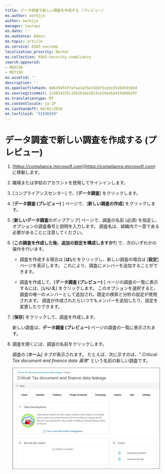 ```yaml
---
title: データ調査で新しい調査を作成する (プレビュー)
ms.author: markjjo
author: markjjo
manager: laurawi
ms.date: ''
ms.audience: Admin
ms.topic: article
ms.service: O365-seccomp
localization_priority: Normal
ms.collection: M365-security-compliance
search.appverid:
- MOE150
- MET150
ms.assetid: ''
description: ''
ms.openlocfilehash: 6d639df4f7afaa3a55e31bd75cd3e35104593ddd
ms.sourcegitcommit: 2c5834235c32b2616e1813ce24eeb3419a09629f
ms.translationtype: MT
ms.contentlocale: ja-JP
ms.lasthandoff: 04/02/2019
ms.locfileid: "31030269"
---
```

# <a name="create-a-new-investigation-in-data-investigations-preview"></a>データ調査で新しい調査を作成する (プレビュー)

1. [https://compliance.microsoft.com](https://compliance.microsoft.com) に移動します。
    
2. 職場または学校のアカウントを使用してサインインします。
    
3. [コンプライアンスセンター] で、[**データ調査**] をクリックします。
 
4. [**データ調査 (プレビュー)** ] ページで、[**新しい調査の作成**] をクリックします。
    
5. [**新しいデータ調査**のポップアップ] ページで、調査の名前 (必須) を指定し、オプションの調査番号と説明を入力します。 調査名は、組織内で一意である必要があることに注意してください。

6. [**この調査を作成した後、追加の設定を構成しますか?**] で、次のいずれかの操作を行います。

    - 調査を作成する場合は [**はい**] をクリックし、新しい調査の場合は [**設定**] ページを表示します。 これにより、調査にメンバーを追加することができます。
    
    - 調査を作成して、[**データ調査 (プレビュー)** ] ページの調査の一覧に表示するには、[**いいえ**] をクリックします。 このオプションを選択すると、調査の唯一のメンバーとして追加され、既定の検索と分析の設定が使用されます。 調査が作成されたらいつでもメンバーを追加したり、設定を変更したりできます。

7. [**保存**] をクリックして、調査を作成します。

    新しい調査は、**データ調査 (プレビュー)** ページの調査の一覧に表示されます。 

8. 調査を開くには、調査の名前をクリックします。 

    調査の [**ホーム**] タブが表示されます。 たとえば、次に示すのは、" *Critical: Tax document and finance data 漏洩*" という名前の新しい調査です。

    ![データ調査の新しい調査の [ホーム] タブ](../media/NewDataInvestigations.png)
